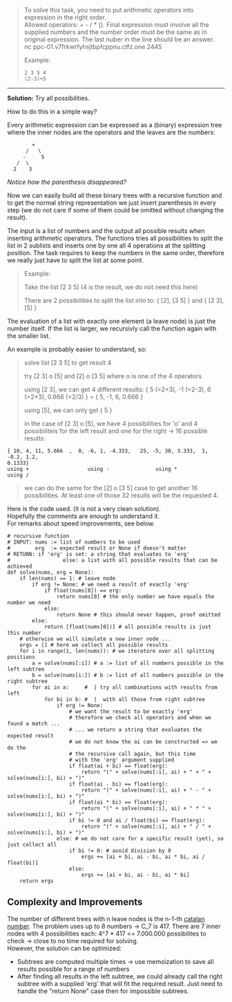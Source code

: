 > To solve this task, you need to put arithmetic operators into expression in
> the right order.  
> Allowed operators: + - / * (). Final expression must involve all the
> supplied numbers and the number order must be the same as in original
> expression. The last nuber in the line should be an answer.  
> nc ppc-01.v7frkwrfyhsjtbpfcppnu.ctfz.one 2445  
>  
>Example:  
>```  
>2 3 5 4  
>(2-3)+5  
>```  
-----  
**Solution:** Try all possibilities.

How to do this in a simple way?

Every arithmetic expression can be expressed as a (binary) expression tree
where the inner nodes are the operators and the leaves are the numbers:  
```  
        +  
      /   \  
     -     5  
   /  \  
  2    3  
```  
*Notice how the parenthesis disappeared?*

Now we can easily build all these binary trees with a recursive function and
to get the normal string representation we just insert parenthesis in every
step (we do not care if some of them could be omitted without changing the
result).

The input is a list of numbers and the output all possible results when
inserting arithmetic operators. The functions tries all possibilities to split
the list in 2 sublists and inserts one by one all 4 operations at the
splitting position. The task requires to keep the numbers in the same order,
therefore we really just have to split the list at some point.

> Example:  
>  
> Take the list [2 3 5] (4 is the result, we do not need this here)  
>  
> There are 2 possibilities to split the list into to: { [2], [3 5] } and { [2
> 3], [5] }

The evaluation of a list with exactly one element (a leave node) is just the
number itself. If the list is larger, we recursivly call the function again
with the smaller list.

An example is probably easier to understand, so:

> solve list [2 3 5] to get result 4  
>  
> try [2 3] o [5] and [2] o [3 5] where o is one of the 4 operators  
>  
> using [2 3], we can get 4 different results: { 5 (=2+3), -1 (=2-3), 6
> (=2*3), 0.666 (=2/3) } = { 5, -1, 6, 0.666 }  
>  
> using [5], we can only get { 5 }  
>  
> in the case of [2 3] o [5], we have 4 possibilities for 'o' and 4
> possibiliteis for the left result and one for the right -> 16 possible
> results:  
>  
```  
{ 10, 4, 11, 5.666  ,  0, -6, 1, -4.333,   25, -5, 30, 3.333,  1, -0.2, 1.2,
0.1333}  
using +                   using -               using *
using /  
```  
>  
>   we can do the same for the [2] o [3 5] case to get another 16
> possibilities. At least one of those 32 results will be the requested 4.

Here is the code used. (it is not a very clean solution).  
Hopefully the comments are enough to understand it.  
For remarks about speed improvements, see below.  
```  
# recursive function  
# INPUT: nums := list of numbers to be used  
#        erg  := expected result or None if doesn't matter  
# RETURN: if 'erg' is set: a string that evaluates to 'erg'  
#                 else: a list with all possible results that can be achieved  
def solve(nums, erg = None):  
	if len(nums) == 1: # leave node  
		if erg != None: # we need a result of exactly 'erg'  
			if float(nums[0]) == erg:  
				return nums[0] # the only number we have equals the number we need   
			else:  
				return None # this should never happen, proof omitted  
		else:  
			return [float(nums[0])] # all possible results is just this number  
	# otherwise we will simulate a new inner node ...  
	ergs = [] # here we collect all possible results  
	for i in range(1, len(nums)): # we iteratore over all splitting positions  
		a = solve(nums[:i]) # a := list of all numbers possible in the left subtree  
		b = solve(nums[i:]) # b := list of all numbers possible in the right subtree  
		for ai in a:     #  | try all combinations with results from left  
			for bi in b: #  |  with all those from right subtree  
				if erg != None:  
					# we want the result to be exactly 'erg'  
					# therefore we check all operators and when we found a match ...  
					# ... we return a string that evaluates the expected result  
					# we do not know the ai can be constructed => we do the   
					# the recursive call again, but this time  
					# with the 'erg' argument supplied  
					if float(ai + bi) == float(erg):  
						return "(" + solve(nums[:i], ai) + " + " + solve(nums[i:], bi) + ")"  
					if float(ai - bi) == float(erg):  
						return "(" + solve(nums[:i], ai) + " - " + solve(nums[i:], bi) + ")"  
					if float(ai * bi) == float(erg):  
						return "(" + solve(nums[:i], ai) + " * " + solve(nums[i:], bi) + ")"  
					if bi != 0 and ai / float(bi) == float(erg):  
						return "(" + solve(nums[:i], ai) + " / " + solve(nums[i:], bi) + ")"  
				else: # we do not care for a specific result (yet), so just collect all  
					if bi != 0: # avoid division by 0  
						ergs += [ai + bi, ai - bi, ai * bi, ai / float(bi)]  
					else:  
						ergs += [ai + bi, ai - bi, ai * bi]  
	return ergs  
```

## Complexity and Improvements  
The number of different trees with n leave nodes is the n-1-th [catalan
number](https://en.wikipedia.org/wiki/Catalan_number). The problem uses up to
8 numbers -> C_7 is 417. There are 7 inner nodes with 4 possibilities each:
4^7 * 417 <= 7.000.000 possibilites to check -> close to no time required for
solving.  
However, the solution can be optimized:  
* Subtrees are computed multiple times -> use memoization to save all results possible for a range of numbers  
* After finding all results in the left subtree, we could already call the right subtree with a supplied 'erg' that will fit the required result. Just need to handle the "return None" case then for impossible subtrees.